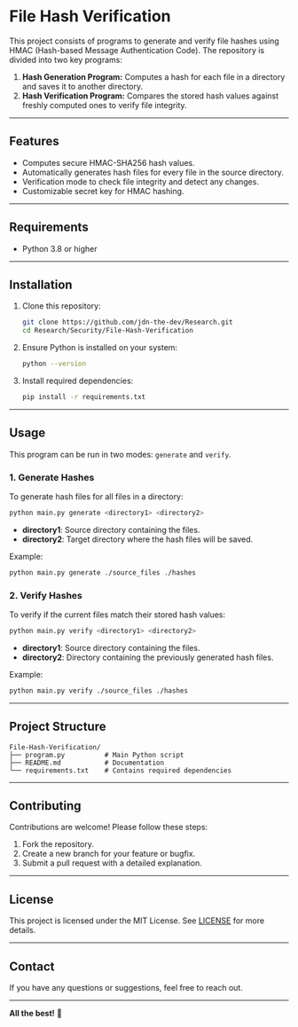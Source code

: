 
# File Hash Verification

This project consists of programs to generate and verify file hashes using HMAC (Hash-based Message Authentication Code). The repository is divided into two key programs:

1. **Hash Generation Program:** Computes a hash for each file in a directory and saves it to another directory.
2. **Hash Verification Program:** Compares the stored hash values against freshly computed ones to verify file integrity.

---

## Features

- Computes secure HMAC-SHA256 hash values.
- Automatically generates hash files for every file in the source directory.
- Verification mode to check file integrity and detect any changes.
- Customizable secret key for HMAC hashing.

---

## Requirements

- Python 3.8 or higher

---

## Installation

1. Clone this repository:

   ```bash
   git clone https://github.com/jdn-the-dev/Research.git
   cd Research/Security/File-Hash-Verification
   ```

2. Ensure Python is installed on your system:

   ```bash
   python --version
   ```

3. Install required dependencies:

   ```bash
   pip install -r requirements.txt
   ```

---

## Usage

This program can be run in two modes: `generate` and `verify`.

### 1. Generate Hashes

To generate hash files for all files in a directory:

```bash
python main.py generate <directory1> <directory2>
```

- **directory1**: Source directory containing the files.
- **directory2**: Target directory where the hash files will be saved.

Example:

```bash
python main.py generate ./source_files ./hashes
```

### 2. Verify Hashes

To verify if the current files match their stored hash values:

```bash
python main.py verify <directory1> <directory2>
```

- **directory1**: Source directory containing the files.
- **directory2**: Directory containing the previously generated hash files.

Example:

```bash
python main.py verify ./source_files ./hashes
```

---

## Project Structure

```
File-Hash-Verification/
├── program.py          # Main Python script
├── README.md           # Documentation
└── requirements.txt    # Contains required dependencies
```

---

## Contributing

Contributions are welcome! Please follow these steps:

1. Fork the repository.
2. Create a new branch for your feature or bugfix.
3. Submit a pull request with a detailed explanation.

---

## License

This project is licensed under the MIT License. See [LICENSE](./LICENSE) for more details.

---

## Contact

If you have any questions or suggestions, feel free to reach out.

---

**All the best!** 🎉
